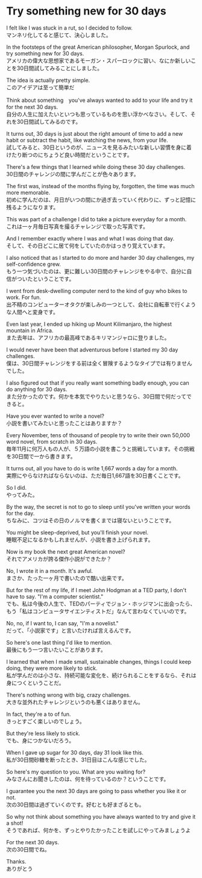 # Try something new for 30 days

I felt like I was stuck in a rut, so I decided to follow.  
マンネリ化してると感じて、決心しました。

In the footsteps of the great American philosopher, Morgan Spurlock, and try something new for 30 days.  
アメリカの偉大な思想家であるモーガン・スパーロックに習い、なにか新しいことを30日間試してみることにしました。

The idea is actually pretty simple.  
このアイデアは至って簡単だ

Think about something　you've always wanted to add to your life and try it for the next 30 days.  
自分の人生に加えたいといつも思っているものを思い浮かべなさい。そして、それを30日間試してみるのです。

It turns out, 30 days is just about the right amount of time to add a new habit or subtract the habit, like watching the news, from your life.  
試してみると、30日というのが、ニュースを見るみたいな新しい習慣を身に着けたり断つのにちょうど良い時間だということです。

There's a few things that I learned while doing these 30 day challenges.  
30日間のチャレンジの間に学んだことが色々あります。

The first was, instead of the months flying by, forgotten, the time was much more memorable.  
初めに学んだのは、月日がいつの間にか過ぎ去っていく代わりに、ずっと記憶に残るようになります。

This was part of a challenge I did to take a picture everyday for a month.  
これは一ヶ月毎日写真を撮るチャレンジで取った写真です。

And I remember exactly where I was and what I was doing that day.  
そして、その日どこに居て何をしていたのかはっきり覚えています。

I also noticed that as I started to do more and harder 30 day challenges, my self-confidence grew.  
もう一つ気づいたのは、更に難しい30日間のチャレンジをやる中で、自分に自信がついたということです。

I went from desk-dwelling computer nerd to the kind of guy who bikes to work. For fun.  
出不精のコンピューターオタクが楽しみの一つとして、会社に自転車で行くような人間へと変身です。

Even last year, I ended up hiking up Mount Kilimanjaro, the highest mountain in Africa.  
また去年は、アフリカの最高峰であるキリマンジャロに登りました。

I would never have been that adventurous before I started my 30 day challenges.  
僕は、30日間チャレンジをする前は全く冒険するようなタイプでは有りませんでした。

I also figured out that if you really want something badly enough, you can do anything for 30 days.  
また分かったのです。何かを本気でやりたいと思うなら、30日間で何だってできると。

Have you ever wanted to write a novel?  
小説を書いてみたいと思ったことはありますか？

Every November, tens of thousand of people try to write their own 50,000 word novel, from scratch in 30 days.  
毎年11月に何万人もの人が、５万語の小説を書こうと挑戦しています。その挑戦を30日間で一から書きます。

It turns out, all you have to do is write 1,667 words a day for a month.  
実際にやらなければならないのは、ただ毎日1,667語を30日書くことです。

So I did.  
やってみた。

By the way, the secret is not to go to sleep until you've written your words for the day.  
ちなみに、コツはその日のノルマを書くまでは寝ないということです。

You might be sleep-deprived, but you'll finish your novel.  
睡眠不足になるかもしれませんが、小説を書き上げられます。

Now is my book the next great American novel?  
それでアメリカが誇る傑作小説ができたか？

No, I wrote it in a month. It's awful.  
まさか、たった一ヶ月で書いたので酷い出来です。

But for the rest of my life, if I meet John Hodgman at a TED party, I don't have to say. "I'm a computer scientist."  
でも、私は今後の人生で、TEDのパーティでジョン・ホッジマンに出会ったら、もう「私はコンピュータサイエンティストだ」なんて言わなくていいのです。

No, no, if I want to, I can say, "I'm a novelist."  
だって、「小説家です」と言いたければ言えるんです。

So here's one last thing I'd like to mention.  
最後にもう一つ言いたいことがあります。

I learned that when I made small, sustainable changes, things I could keep doing, they were more likely to stick.  
私が学んだのは小さな、持続可能な変化を、続けられることをするなら、それは身につくということだ。

There's nothing wrong with big, crazy challenges.  
大きな並外れたチャレンジというのも悪くはありません。

In fact, they're a to of fun.  
きっとすごく楽しいのでしょう。

But they're less likely to stick.  
でも、身につかないだろう。

When I gave up sugar for 30 days, day 31 look like this.  
私が30日間砂糖を断ったとき、31日目はこんな感じでした。

So here's my question to you. What are you waiting for?  
みなさんにお聞きしたのは、何を待っているのか？ということです。

I guarantee you the next 30 days are going to pass whether you like it or not.  
次の30日間は過ぎていくのです。好むとも好まざるとも。

So why not think about something you have always wanted to try and give it a shot!  
そうであれば、何かを、ずっとやりたかったことを試しにやってみましょうよ

For the next 30 days.  
次の30日間でね。

Thanks.  
ありがとう
